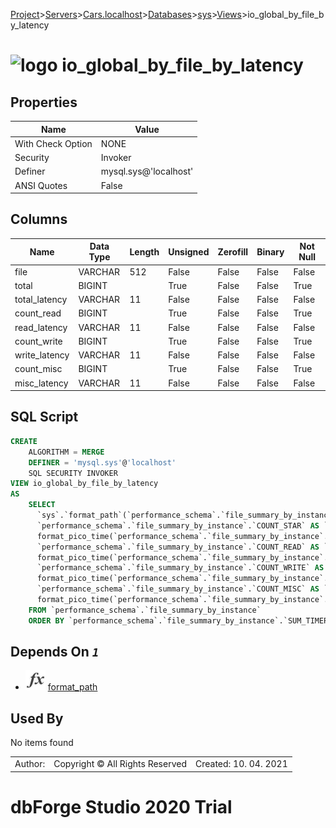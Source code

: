 [Project](../../../../../startpage.md)>[Servers](../../../../Servers.md)>[Cars.localhost](../../../Cars.localhost.md)>[Databases](../../Databases.md)>[sys](../sys.md)>[Views](Views.md)>io_global_by_file_by_latency


# ![logo](../../../../../Images/view64.svg) io_global_by_file_by_latency


## <a name="#Properties"></a>Properties
|Name|Value|
|---|---|
|With Check Option|NONE|
|Security|Invoker|
|Definer|mysql.sys@'localhost'|
|ANSI Quotes|False|


## <a name="#Columns"></a>Columns
|Name|Data Type|Length|Unsigned|Zerofill|Binary|Not Null|
|---|---|---|---|---|---|---|
|file|VARCHAR|512|False|False|False|False|
|total|BIGINT||True|False|False|True|
|total_latency|VARCHAR|11|False|False|False|False|
|count_read|BIGINT||True|False|False|True|
|read_latency|VARCHAR|11|False|False|False|False|
|count_write|BIGINT||True|False|False|True|
|write_latency|VARCHAR|11|False|False|False|False|
|count_misc|BIGINT||True|False|False|True|
|misc_latency|VARCHAR|11|False|False|False|False|

## <a name="#SqlScript"></a>SQL Script
```SQL
CREATE 
	ALGORITHM = MERGE
	DEFINER = 'mysql.sys'@'localhost'
	SQL SECURITY INVOKER
VIEW io_global_by_file_by_latency
AS
	SELECT
	  `sys`.`format_path`(`performance_schema`.`file_summary_by_instance`.`FILE_NAME`) AS `file`,
	  `performance_schema`.`file_summary_by_instance`.`COUNT_STAR` AS `total`,
	  format_pico_time(`performance_schema`.`file_summary_by_instance`.`SUM_TIMER_WAIT`) AS `total_latency`,
	  `performance_schema`.`file_summary_by_instance`.`COUNT_READ` AS `count_read`,
	  format_pico_time(`performance_schema`.`file_summary_by_instance`.`SUM_TIMER_READ`) AS `read_latency`,
	  `performance_schema`.`file_summary_by_instance`.`COUNT_WRITE` AS `count_write`,
	  format_pico_time(`performance_schema`.`file_summary_by_instance`.`SUM_TIMER_WRITE`) AS `write_latency`,
	  `performance_schema`.`file_summary_by_instance`.`COUNT_MISC` AS `count_misc`,
	  format_pico_time(`performance_schema`.`file_summary_by_instance`.`SUM_TIMER_MISC`) AS `misc_latency`
	FROM `performance_schema`.`file_summary_by_instance`
	ORDER BY `performance_schema`.`file_summary_by_instance`.`SUM_TIMER_WAIT` DESC;
```

## <a name="#DependsOn"></a>Depends On _`1`_
- ![Function](../../../../../Images/function.svg) [format_path](../Functions/format_path.md)


## <a name="#UsedBy"></a>Used By
No items found

||||
|---|---|---|
|Author: |Copyright © All Rights Reserved|Created: 10. 04. 2021|
# dbForge Studio 2020 Trial